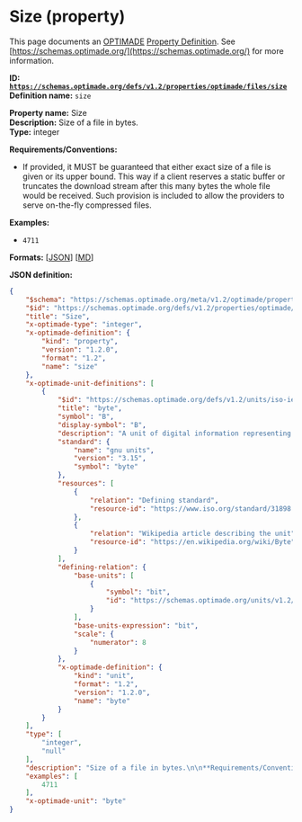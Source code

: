 # Size (property)

This page documents an [OPTIMADE](https://www.optimade.org/) [Property Definition](https://schemas.optimade.org/#definitions). See [https://schemas.optimade.org/](https://schemas.optimade.org/) for more information.

**ID: [`https://schemas.optimade.org/defs/v1.2/properties/optimade/files/size`](https://schemas.optimade.org/defs/v1.2/properties/optimade/files/size)**  
**Definition name:** `size`

**Property name:** Size  
**Description:** Size of a file in bytes.  
**Type:** integer  

**Requirements/Conventions:**

- If provided, it MUST be guaranteed that either exact size of a file is given or its upper bound.
  This way if a client reserves a static buffer or truncates the download stream after this many bytes the whole file would be received.
  Such provision is included to allow the providers to serve on-the-fly compressed files.

**Examples:**

- `4711`

**Formats:** [[JSON](size.json)] [[MD](size.md)]

**JSON definition:**

``` json
{
    "$schema": "https://schemas.optimade.org/meta/v1.2/optimade/property_definition.md",
    "$id": "https://schemas.optimade.org/defs/v1.2/properties/optimade/files/size",
    "title": "Size",
    "x-optimade-type": "integer",
    "x-optimade-definition": {
        "kind": "property",
        "version": "1.2.0",
        "format": "1.2",
        "name": "size"
    },
    "x-optimade-unit-definitions": [
        {
            "$id": "https://schemas.optimade.org/defs/v1.2/units/iso-iec-80000/2008/information_science_and_technology/byte",
            "title": "byte",
            "symbol": "B",
            "display-symbol": "B",
            "description": "A unit of digital information representing eight bits, defined in the International System of Quantities in ISO/IEC 80000-13 (2008).\n\n\"In English, the name byte, symbol B, is used as a synonym for octet. Here byte means an eight-bit byte.\" [ISO/IEC 80000-13 (2008)]",
            "standard": {
                "name": "gnu units",
                "version": "3.15",
                "symbol": "byte"
            },
            "resources": [
                {
                    "relation": "Defining standard",
                    "resource-id": "https://www.iso.org/standard/31898.html"
                },
                {
                    "relation": "Wikipedia article describing the unit",
                    "resource-id": "https://en.wikipedia.org/wiki/Byte"
                }
            ],
            "defining-relation": {
                "base-units": [
                    {
                        "symbol": "bit",
                        "id": "https://schemas.optimade.org/units/v1.2/information/bit"
                    }
                ],
                "base-units-expression": "bit",
                "scale": {
                    "numerator": 8
                }
            },
            "x-optimade-definition": {
                "kind": "unit",
                "format": "1.2",
                "version": "1.2.0",
                "name": "byte"
            }
        }
    ],
    "type": [
        "integer",
        "null"
    ],
    "description": "Size of a file in bytes.\n\n**Requirements/Conventions:**\n\n- If provided, it MUST be guaranteed that either exact size of a file is given or its upper bound.\n  This way if a client reserves a static buffer or truncates the download stream after this many bytes the whole file would be received.\n  Such provision is included to allow the providers to serve on-the-fly compressed files.",
    "examples": [
        4711
    ],
    "x-optimade-unit": "byte"
}
```
